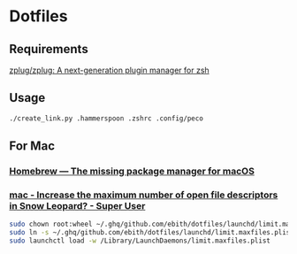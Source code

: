 # Dotfiles

## Requirements
[zplug/zplug: A next-generation plugin manager for zsh](https://github.com/zplug/zplug)

## Usage
```sh
./create_link.py .hammerspoon .zshrc .config/peco
```

## For Mac
### [Homebrew — The missing package manager for macOS](http://brew.sh/)

### [mac - Increase the maximum number of open file descriptors in Snow Leopard? - Super User](https://superuser.com/a/1171023)
```sh
sudo chown root:wheel ~/.ghq/github.com/ebith/dotfiles/launchd/limit.maxfiles.plist
sudo ln -s ~/.ghq/github.com/ebith/dotfiles/launchd/limit.maxfiles.plist /Library/LaunchDaemons/
sudo launchctl load -w /Library/LaunchDaemons/limit.maxfiles.plist
```


